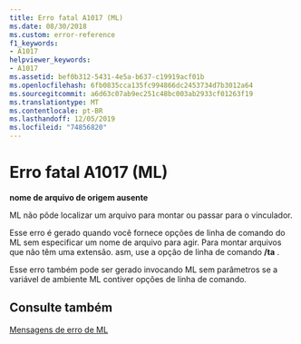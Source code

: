 ```yaml
---
title: Erro fatal A1017 (ML)
ms.date: 08/30/2018
ms.custom: error-reference
f1_keywords:
- A1017
helpviewer_keywords:
- A1017
ms.assetid: bef0b312-5431-4e5a-b637-c19919acf01b
ms.openlocfilehash: 6fb0835cca135fc994866dc2453734d7b3012a64
ms.sourcegitcommit: a6d63c07ab9ec251c48bc003ab2933cf01263f19
ms.translationtype: MT
ms.contentlocale: pt-BR
ms.lasthandoff: 12/05/2019
ms.locfileid: "74856820"
---
```

# <a name="ml-fatal-error-a1017"></a>Erro fatal A1017 (ML)

**nome de arquivo de origem ausente**

ML não pôde localizar um arquivo para montar ou passar para o vinculador.

Esse erro é gerado quando você fornece opções de linha de comando do ML sem especificar um nome de arquivo para agir. Para montar arquivos que não têm uma extensão. asm, use a opção de linha de comando **/ta** .

Esse erro também pode ser gerado invocando ML sem parâmetros se a variável de ambiente ML contiver opções de linha de comando.

## <a name="see-also"></a>Consulte também

[Mensagens de erro de ML](../../assembler/masm/ml-error-messages.md)<br/>